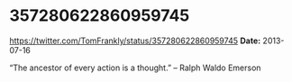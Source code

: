 # 357280622860959745
https://twitter.com/TomFrankly/status/357280622860959745
**Date:** 2013-07-16

“The ancestor of every action is a thought.” – Ralph Waldo Emerson
